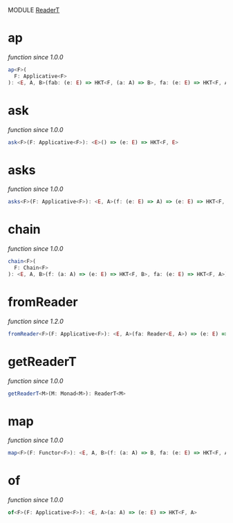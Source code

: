 MODULE [ReaderT](https://github.com/gcanti/fp-ts/blob/master/src/ReaderT.ts)

# ap

_function_
_since 1.0.0_

```ts
ap<F>(
  F: Applicative<F>
): <E, A, B>(fab: (e: E) => HKT<F, (a: A) => B>, fa: (e: E) => HKT<F, A>) => (e: E) => HKT<F, B>
```

# ask

_function_
_since 1.0.0_

```ts
ask<F>(F: Applicative<F>): <E>() => (e: E) => HKT<F, E>
```

# asks

_function_
_since 1.0.0_

```ts
asks<F>(F: Applicative<F>): <E, A>(f: (e: E) => A) => (e: E) => HKT<F, A>
```

# chain

_function_
_since 1.0.0_

```ts
chain<F>(
  F: Chain<F>
): <E, A, B>(f: (a: A) => (e: E) => HKT<F, B>, fa: (e: E) => HKT<F, A>) => (e: E) => HKT<F, B>
```

# fromReader

_function_
_since 1.2.0_

```ts
fromReader<F>(F: Applicative<F>): <E, A>(fa: Reader<E, A>) => (e: E) => HKT<F, A>
```

# getReaderT

_function_
_since 1.0.0_

```ts
getReaderT<M>(M: Monad<M>): ReaderT<M>
```

# map

_function_
_since 1.0.0_

```ts
map<F>(F: Functor<F>): <E, A, B>(f: (a: A) => B, fa: (e: E) => HKT<F, A>) => (e: E) => HKT<F, B>
```

# of

_function_
_since 1.0.0_

```ts
of<F>(F: Applicative<F>): <E, A>(a: A) => (e: E) => HKT<F, A>
```
